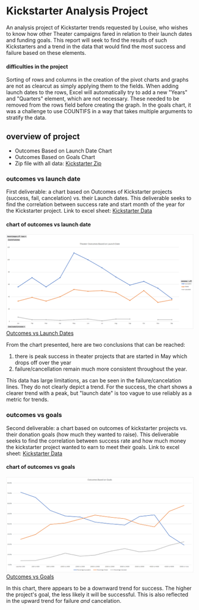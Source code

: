 # Kickstarter Analysis Project
  An analysis project of Kickstarter trends requested by Louise, who wishes to know how other Theater campaigns fared in relation to their launch dates and funding goals. This report will seek to find the results of such Kickstarters and a trend in the data that would find the most success and failure based on these elements.

#### difficulties in the project
  Sorting of rows and columns in the creation of the pivot charts and graphs are not as clearcut as simply applying them to the fields. When adding launch dates to the rows, Excel will automatically try to add a new "Years" and "Quarters" element, which are not necessary. These needed to be removed from the rows field before creating the graph. In the goals chart, it was a challenge to use COUNTIFS in a way that takes multiple arguments to stratify the data.

## overview of project
* Outcomes Based on Launch Date Chart
* Outcomes Based on Goals Chart
* Zip file with all data: [Kickstarter Zip](https://github.com/zhangkevq/kickstarter-analysis/blob/main/Resources.zip)

### outcomes vs launch date
  First deliverable: a chart based on Outcomes of Kickstarter projects (success, fail, cancelation) vs. their Launch dates. This deliverable seeks to find the correlation between success rate and start month of the year for the Kickstarter project. Link to excel sheet: [Kickstarter Data](https://github.com/zhangkevq/kickstarter-analysis/blob/main/Kickstarter_Challenge.xlsx)
  
#### chart of outcomes vs launch date
![Outcomes vs Launch Dates](https://github.com/zhangkevq/kickstarter-analysis/blob/main/Theater_Outcomes_vs_Launch.png)
[Outcomes vs Launch Dates](https://github.com/zhangkevq/kickstarter-analysis/blob/main/Theater_Outcomes_vs_Launch.png)

  From the chart presented, here are two conclusions that can be reached: 
  1. there is peak success in theater projects that are started in May which drops off over the year
  2. failure/cancellation remain much more consistent throughout the year.

This data has large limitations, as can be seen in the failure/cancelation lines. They do not clearly depict a trend. For the success, the chart shows a clearer trend with a peak, but "launch date" is too vague to use reliably as a metric for trends.

### outcomes vs goals
  Second deliverable: a chart based on outcomes of kickstarter projects vs. their donation goals (how much they wanted to raise). This deliverable seeks to find the correlation between success rate and how much money the kickstarter project wanted to earn to meet their goals. Link to excel sheet: [Kickstarter Data](https://github.com/zhangkevq/kickstarter-analysis/blob/main/Kickstarter_Challenge.xlsx)
  
#### chart of outcomes vs goals
![Outcomes vs Goals](https://github.com/zhangkevq/kickstarter-analysis/blob/main/Outcomes_vs_Goals.png)
[Outcomes vs Goals](https://github.com/zhangkevq/kickstarter-analysis/blob/main/Outcomes_vs_Goals.png)

  In this chart, there appears to be a downward trend for success. The higher the project's goal, the less likely it will be successful. This is also reflected in the upward trend for failure *and* cancelation.
  
